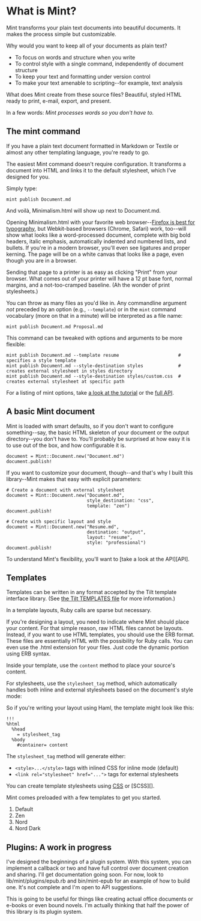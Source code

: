 # What is Mint?

Mint transforms your plain text documents into beautiful documents. It makes the process simple but customizable.

Why would you want to keep all of your documents as plain text?

- To focus on words and structure when you write
- To control style with a single command, independently of document structure
- To keep your text and formatting under version control
- To make your text amenable to scripting--for example, text analysis

What does Mint create from these source files? Beautiful, styled HTML ready to print, e-mail, export, and present.

In a few words: *Mint processes words so you don't have to.*

## The mint command

If you have a plain text document formatted in Markdown or Textile or almost any other templating
language, you're ready to go.

The easiest Mint command doesn't require configuration. It transforms a document into HTML and links
it to the default stylesheet, which I've designed for you.

Simply type:

    mint publish Document.md

And voil&agrave;, Minimalism.html will show up next to Document.md.

Opening Minimalism.html with your favorite web browser--[Firefox is best for typography][Firefox
typography], but Webkit-based browsers (Chrome, Safari) work, too--will show what looks like a
word-processed document, complete with big bold headers, italic emphasis, automatically indented
and numbered lists, and bullets. If you're in a modern browser, you'll even see ligatures and
proper kerning. The page will be on a white canvas that looks like a page, even though you are in a
browser.

Sending that page to a printer is as easy as clicking "Print" from your browser. What comes out of
your printer will have a 12 pt base font, normal margins, and a not-too-cramped baseline. (Ah the
wonder of print stylesheets.)

You can throw as many files as you'd like in. Any commandline argument *not* preceded by an option
(e.g., `--template`) or in the `mint` command vocabulary (more on that in a minute) will be
interpreted as a file name:

    mint publish Document.md Proposal.md

This command can be tweaked with options and arguments to be more flexible:

    mint publish Document.md --template resume                      # specifies a style template
    mint publish Document.md --style-destination styles             # creates external stylesheet in styles directory
    mint publish Document.md --style-destination styles/custom.css  # creates external stylesheet at specific path

For a listing of mint options, take [a look at the tutorial][tutorial] or the [full API](http://www.rubydoc.info/github/davejacobs/mint).

## A basic Mint document

Mint is loaded with smart defaults, so if you don't want to configure something--say, the basic HTML
skeleton of your document or the output directory--you don't have to. You'll probably be surprised
at how easy it is to use out of the box, and how configurable it is.

    document = Mint::Document.new("Document.md")
    document.publish!

If you want to customize your document, though--and that's why I built this library--Mint makes that
easy with explicit parameters:

    # Create a document with external stylesheet
    document = Mint::Document.new("Document.md", 
                                  style_destination: "css",
                                  template: "zen")
    document.publish!

    # Create with specific layout and style
    document = Mint::Document.new("Resume.md",
                                  destination: "output",
                                  layout: "resume",
                                  style: "professional")
    document.publish!

To understand Mint's flexibility, you'll want to [take a look at the API][API].

[Firefox typography]: http://opentype.info/blog/2008/06/14/kerning-and-opentype-features-in-firefox-3/ "Firefox 3 supports
kerning and automatic ligatures"

## Templates

Templates can be written in any format accepted by the Tilt template interface library. (See [the
Tilt TEMPLATES file][Tilt templates] for more information.)

In a template layouts, Ruby calls are sparse but necessary.

If you're designing a layout, you need to indicate where Mint should place your content. For that
simple reason, raw HTML files cannot be layouts. Instead, if you want to use HTML templates, you
should use the ERB format. These files are essentially HTML with the possibility for Ruby calls. You
can even use the .html extension for your files. Just code the dynamic portion using ERB syntax.

Inside your template, use the `content` method to place your source's content.

For stylesheets, use the `stylesheet_tag` method, which automatically handles both inline and external stylesheets based on the document's style mode:

So if you're writing your layout using Haml, the template might look like this:

    !!! 
    %html 
      %head 
        = stylesheet_tag
      %body 
        #container= content

The `stylesheet_tag` method will generate either:
- `<style>...</style>` tags with inlined CSS for inline mode (default)
- `<link rel="stylesheet" href="...">` tags for external stylesheets

You can create template stylesheets using [CSS][] or [SCSS][].

Mint comes preloaded with a few templates to get you started.

1. Default
2. Zen
3. Nord
4. Nord Dark

## Plugins: A work in progress

I've designed the beginnings of a plugin system. With this system, you can implement a callback or
two and have full control over document creation and sharing. I'll get documentation going soon. For
now, look to lib/mint/plugins/epub.rb and bin/mint-epub for an example of how to build one. It's not
complete and I'm open to API suggestions.

This is going to be useful for things like creating actual office documents or e-books or even bound
novels. I'm actually thinking that half the power of this library is its plugin system.

[tutorial]: http://github.com/davejacobs/mint/tree/master/doc/API.md
[Tilt templates]: http://github.com/rtomayko/tilt/blob/master/TEMPLATES.md "A listing of all templates supported by Tilt."
[CSS]: http://en.wikipedia.org/wiki/Cascading_Style_Sheets
[SASS/SCSS]: http://sass-lang.com/
[Less]: http://lesscss.org/